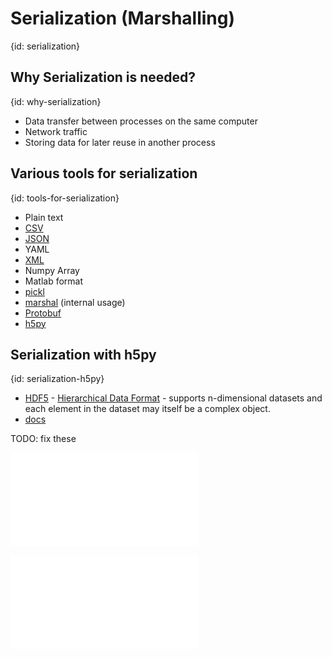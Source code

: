 # Serialization (Marshalling)
{id: serialization}

## Why Serialization is needed?
{id: why-serialization}

* Data transfer between processes on the same computer
* Network traffic
* Storing data for later reuse in another process

## Various tools for serialization
{id: tools-for-serialization}

* Plain text
* [CSV](https://docs.python.org/library/csv.html)
* [JSON](https://docs.python.org/library/json.html)
* YAML
* [XML](https://docs.python.org/library/xml.html)
* Numpy Array
* Matlab format
* [pickl](https://docs.python.org/library/pickle.html)
* [marshal](https://docs.python.org/library/marshal.html) (internal usage)
* [Protobuf](https://developers.google.com/protocol-buffers/docs/pythontutorial)
* [h5py](https://www.h5py.org/)


## Serialization with h5py
{id: serialization-h5py}

* [HDF5](http://hdfgroup.org/) - [Hierarchical Data Format](https://en.wikipedia.org/wiki/Hierarchical_Data_Format) - supports n-dimensional datasets and each element in the dataset may itself be a complex object.
* [docs](https://docs.h5py.org/)


TODO: fix these

![](examples/serialization/h5py_counter.py)

![](examples/serialization/h5py_example.py)
